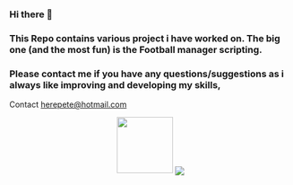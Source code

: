 ### Hi there 👋

### This Repo contains various project i have worked on. The big one (and the most fun) is the Football manager scripting.

### Please contact me if you have any questions/suggestions as i always like improving and developing my skills,

Contact herepete@hotmail.com


<!--
**herepete/herepete** is a ✨ _special_ ✨ repository because its `README.md` (this file) appears on your GitHub profile.

Here are some ideas to get you started:

- 🔭 I’m currently working on ...
Linters and i have finished a Trading bot which i probable need to push to Git
- 🌱 I’m currently learning ...
New Tech skills
- 👯 I’m looking to collaborate on ...
Nothing
- 🤔 I’m looking for help with ...
Nothing
- 💬 Ask me about ...
Fun Git projects
- 📫 How to reach me: ...
herepete at hotmail .com
- 😄 Pronouns: ...
- ⚡ Fun fact: ...
-->

<div id="header" align="center">
  <img src="https://media.giphy.com/media/M9gbBd9nbDrOTu1Mqx/giphy.gif" width="100"/>
  <img align="center" src="https://github-readme-stats.vercel.app/api/<CARD_TYPE>/?username=<USERNAME>&theme=<THEME_NAME>" />
</div>
